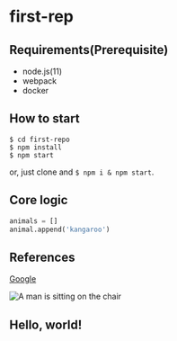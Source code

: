 # first-rep

## Requirements(Prerequisite)

- node.js(11)
- webpack
- docker

## How to start

```shell
$ cd first-repo
$ npm install
$ npm start
```
or, just clone and `$ npm i & npm start`.

## Core logic

```python
animals = []
animal.append('kangaroo')
```

## References

[Google](https://www.google.com/)

![A man is sitting on the chair](/imgs/man-on-the-chair.jpg)

## Hello, world!
